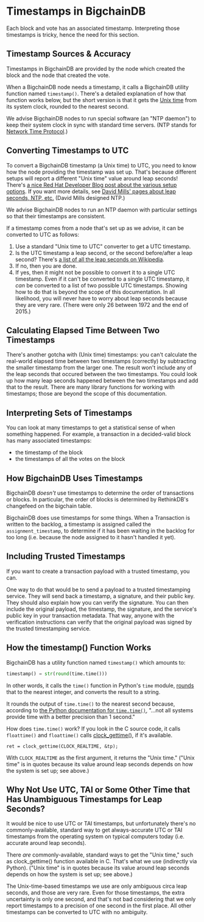 # Timestamps in BigchainDB

Each block and vote has an associated timestamp. Interpreting those timestamps is tricky, hence the need for this section.


## Timestamp Sources & Accuracy

Timestamps in BigchainDB are provided by the node which created the block and the node that created the vote.

When a BigchainDB node needs a timestamp, it calls a BigchainDB utility function named `timestamp()`. There's a detailed explanation of how that function works below, but the short version is that it gets the [Unix time](https://en.wikipedia.org/wiki/Unix_time) from its system clock, rounded to the nearest second.

We advise BigchainDB nodes to run special software (an "NTP daemon") to keep their system clock in sync with standard time servers. (NTP stands for [Network Time Protocol](https://en.wikipedia.org/wiki/Network_Time_Protocol).)


## Converting Timestamps to UTC

To convert a BigchainDB timestamp (a Unix time) to UTC, you need to know how the node providing the timestamp was set up. That's because different setups will report a different "Unix time" value around leap seconds! There's [a nice Red Hat Developer Blog post about the various setup options](https://developers.redhat.com/blog/2015/06/01/five-different-ways-handle-leap-seconds-ntp/). If you want more details, see [David Mills' pages about leap seconds, NTP, etc.](https://www.eecis.udel.edu/~mills/leap.html) (David Mills designed NTP.)

We advise BigchainDB nodes to run an NTP daemon with particular settings so that their timestamps are consistent.

If a timestamp comes from a node that's set up as we advise, it can be converted to UTC as follows:

1. Use a standard "Unix time to UTC" converter to get a UTC timestamp.
2. Is the UTC timestamp a leap second, or the second before/after a leap second? There's [a list of all the leap seconds on Wikipedia](https://en.wikipedia.org/wiki/Leap_second).
3. If no, then you are done.
4. If yes, then it might not be possible to convert it to a single UTC timestamp. Even if it can't be converted to a single UTC timestamp, it _can_ be converted to a list of two possible UTC timestamps.
Showing how to do that is beyond the scope of this documentation.
In all likelihood, you will never have to worry about leap seconds because they are very rare.
(There were only 26 between 1972 and the end of 2015.)


## Calculating Elapsed Time Between Two Timestamps

There's another gotcha with (Unix time) timestamps: you can't calculate the real-world elapsed time between two timestamps (correctly) by subtracting the smaller timestamp from the larger one. The result won't include any of the leap seconds that occured between the two timestamps. You could look up how many leap seconds happened between the two timestamps and add that to the result. There are many library functions for working with timestamps; those are beyond the scope of this documentation.


## Interpreting Sets of Timestamps

You can look at many timestamps to get a statistical sense of when something happened. For example, a transaction in a decided-valid block has many associated timestamps:

* the timestamp of the block
* the timestamps of all the votes on the block


## How BigchainDB Uses Timestamps

BigchainDB _doesn't_ use timestamps to determine the order of transactions or blocks. In particular, the order of blocks is determined by RethinkDB's changefeed on the bigchain table.

BigchainDB does use timestamps for some things. When a Transaction is written to the backlog, a timestamp is assigned called the `assignment_timestamp`, to determine if it has been waiting in the backlog for too long (i.e. because the node assigned to it hasn't handled it yet).


## Including Trusted Timestamps

If you want to create a transaction payload with a trusted timestamp, you can.

One way to do that would be to send a payload to a trusted timestamping service. They will send back a timestamp, a signature, and their public key. They should also explain how you can verify the signature. You can then include the original payload, the timestamp, the signature, and the service's public key in your transaction metadata. That way, anyone with the verification instructions can verify that the original payload was signed by the trusted timestamping service.


## How the timestamp() Function Works

BigchainDB has a utility function named `timestamp()` which amounts to:
```python
timestamp() = str(round(time.time()))
```

In other words, it calls the `time()` function in Python's `time` module, [rounds](https://docs.python.org/3/library/functions.html#round) that to the nearest integer, and converts the result to a string.

It rounds the output of `time.time()` to the nearest second because, according to [the Python documentation for `time.time()`](https://docs.python.org/3.4/library/time.html#time.time), "...not all systems provide time with a better precision than 1 second."

How does `time.time()` work? If you look in the C source code, it calls `floattime()` and `floattime()` calls [clock_gettime()](https://www.cs.rutgers.edu/~pxk/416/notes/c-tutorials/gettime.html), if it's available.
```text
ret = clock_gettime(CLOCK_REALTIME, &tp);
```

With `CLOCK_REALTIME` as the first argument, it returns the "Unix time." ("Unix time" is in quotes because its value around leap seconds depends on how the system is set up; see above.)


## Why Not Use UTC, TAI or Some Other Time that Has Unambiguous Timestamps for Leap Seconds?

It would be nice to use UTC or TAI timestamps, but unfortunately there's no commonly-available, standard way to get always-accurate UTC or TAI timestamps from the operating system on typical computers today (i.e. accurate around leap seconds).

There _are_ commonly-available, standard ways to get the "Unix time," such as clock_gettime() function available in C. That's what we use (indirectly via Python). ("Unix time" is in quotes because its value around leap seconds depends on how the system is set up; see above.)

The Unix-time-based timestamps we use are only ambiguous circa leap seconds, and those are very rare. Even for those timestamps, the extra uncertainty is only one second, and that's not bad considering that we only report timestamps to a precision of one second in the first place. All other timestamps can be converted to UTC with no ambiguity.
